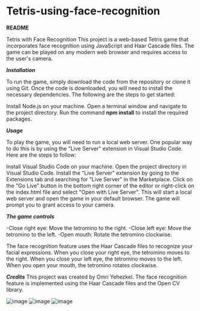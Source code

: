 # Tetris-using-face-recognition

**README**

Tetris with Face Recognition
This project is a web-based Tetris game that incorporates face recognition using JavaScript and Haar Cascade files. The game can be played on any modern web browser and requires access to the user's camera.

***Installation***

To run the game, simply download the code from the repository or clone it using Git. Once the code is downloaded, you will need to install the necessary dependencies. The following are the steps to get started:

Install Node.js on your machine.
Open a terminal window and navigate to the project directory.
Run the command **npm install** to install the required packages.

***Usage***

To play the game, you will need to run a local web server. One popular way to do this is by using the "Live Server" extension in Visual Studio Code. Here are the steps to follow:

Install Visual Studio Code on your machine.
Open the project directory in Visual Studio Code.
Install the "Live Server" extension by going to the Extensions tab and searching for "Live Server" in the Marketplace.
Click on the "Go Live" button in the bottom right corner of the editor or right-click on the index.html file and select "Open with Live Server".
This will start a local web server and open the game in your default browser. The game will prompt you to grant access to your camera.

***The game controls***

-Close right eye: Move the tetromino to the right.
-Close left eye: Move the tetromino to the left.
-Open mouth: Rotate the tetromino clockwise.

The face recognition feature uses the Haar Cascade files to recognize your facial expressions. When you close your right eye, the tetromino moves to the right. When you close your left eye, the tetromino moves to the left. When you open your mouth, the tetromino rotates clockwise.


***Credits***
This project was created by Omri Yehezkel. The face recognition feature is implemented using the Haar Cascade files and the Open CV library.


![image](https://user-images.githubusercontent.com/40993248/227048136-1b7165ff-cb15-4ee3-b32d-9b732b5dfeb5.png)
![image](https://user-images.githubusercontent.com/40993248/227048142-6f03f40c-7d08-47a3-a0ec-cc88c50c0005.png)
![image](https://user-images.githubusercontent.com/40993248/227048149-ff0ec154-0088-4e7a-b287-068efe99e54d.png)
